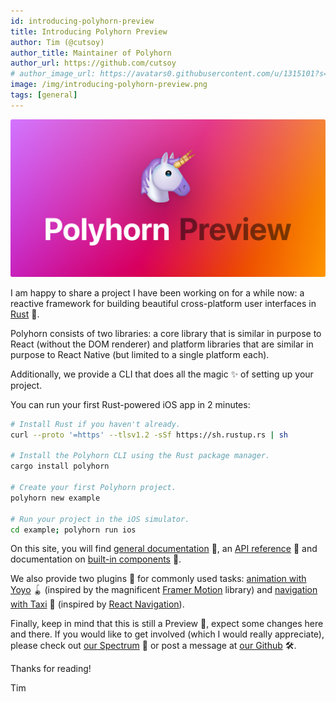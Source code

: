 ```yaml
---
id: introducing-polyhorn-preview
title: Introducing Polyhorn Preview
author: Tim (@cutsoy)
author_title: Maintainer of Polyhorn
author_url: https://github.com/cutsoy
# author_image_url: https://avatars0.githubusercontent.com/u/1315101?s=400&v=4
image: /img/introducing-polyhorn-preview.png
tags: [general]
---
```


<img src="/img/introducing-polyhorn-preview.png" />

I am happy to share a project I have been working on for a while now: a reactive
framework for building beautiful cross-platform user interfaces in [Rust](https://rust-lang.org/) 🦀.

<!--truncate-->

Polyhorn consists of two libraries: a core library that is similar in purpose
to React (without the DOM renderer) and platform libraries that are similar
in purpose to React Native (but limited to a single platform each).

Additionally, we provide a CLI that does all the magic ✨ of setting up your
project.

You can run your first Rust-powered iOS app in 2 minutes:

```bash
# Install Rust if you haven't already.
curl --proto '=https' --tlsv1.2 -sSf https://sh.rustup.rs | sh

# Install the Polyhorn CLI using the Rust package manager.
cargo install polyhorn

# Create your first Polyhorn project.
polyhorn new example

# Run your project in the iOS simulator.
cd example; polyhorn run ios
```

On this site, you will find [general documentation](/docs/) 📖, an [API reference](/api/) 📕 and documentation on [built-in components](/components/) 🧱.

We also provide two plugins 🔌 for commonly used tasks:
[animation with Yoyo](/plugins/yoyo/) 🪀 (inspired by the
magnificent [Framer Motion](https://framer.com/motion/) library) and
[navigation with Taxi](/plugins/taxi/) 🚕 (inspired by [React Navigation](https://reactnavigation.org/)).

Finally, keep in mind that this is still a Preview 🚧, expect some changes
here and there. If you would like to get involved (which I would really
appreciate), please check out [our Spectrum](https://spectrum.chat/polyhorn) 📡
or post a message at [our Github](https://github.com/polyhorn/polyhorn) 🛠.

Thanks for reading!

Tim